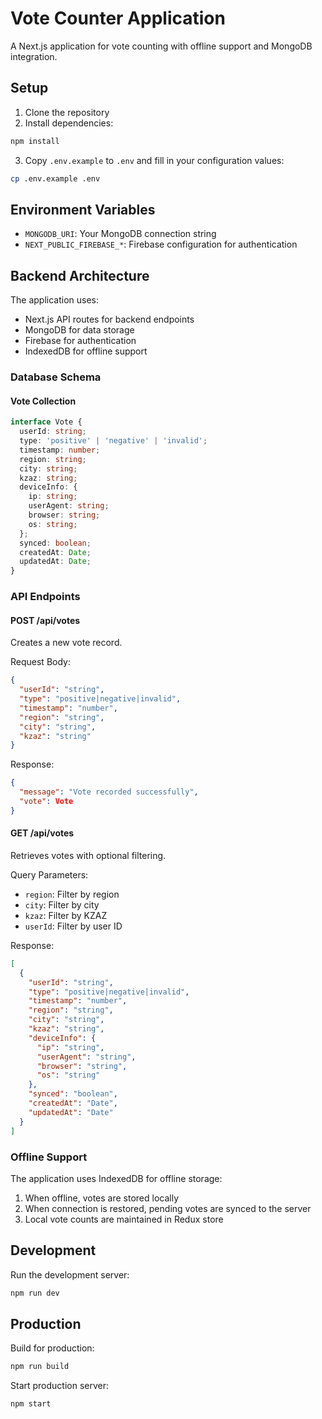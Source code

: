 # Vote Counter Application

A Next.js application for vote counting with offline support and MongoDB integration.

## Setup

1. Clone the repository
2. Install dependencies:
```bash
npm install
```
3. Copy `.env.example` to `.env` and fill in your configuration values:
```bash
cp .env.example .env
```

## Environment Variables

- `MONGODB_URI`: Your MongoDB connection string
- `NEXT_PUBLIC_FIREBASE_*`: Firebase configuration for authentication

## Backend Architecture

The application uses:
- Next.js API routes for backend endpoints
- MongoDB for data storage
- Firebase for authentication
- IndexedDB for offline support

### Database Schema

#### Vote Collection
```typescript
interface Vote {
  userId: string;
  type: 'positive' | 'negative' | 'invalid';
  timestamp: number;
  region: string;
  city: string;
  kzaz: string;
  deviceInfo: {
    ip: string;
    userAgent: string;
    browser: string;
    os: string;
  };
  synced: boolean;
  createdAt: Date;
  updatedAt: Date;
}
```

### API Endpoints

#### POST /api/votes
Creates a new vote record.

Request Body:
```json
{
  "userId": "string",
  "type": "positive|negative|invalid",
  "timestamp": "number",
  "region": "string",
  "city": "string",
  "kzaz": "string"
}
```

Response:
```json
{
  "message": "Vote recorded successfully",
  "vote": Vote
}
```

#### GET /api/votes
Retrieves votes with optional filtering.

Query Parameters:
- `region`: Filter by region
- `city`: Filter by city
- `kzaz`: Filter by KZAZ
- `userId`: Filter by user ID

Response:
```json
[
  {
    "userId": "string",
    "type": "positive|negative|invalid",
    "timestamp": "number",
    "region": "string",
    "city": "string",
    "kzaz": "string",
    "deviceInfo": {
      "ip": "string",
      "userAgent": "string",
      "browser": "string",
      "os": "string"
    },
    "synced": "boolean",
    "createdAt": "Date",
    "updatedAt": "Date"
  }
]
```

### Offline Support
The application uses IndexedDB for offline storage:
1. When offline, votes are stored locally
2. When connection is restored, pending votes are synced to the server
3. Local vote counts are maintained in Redux store

## Development

Run the development server:
```bash
npm run dev
```

## Production

Build for production:
```bash
npm run build
```

Start production server:
```bash
npm start
